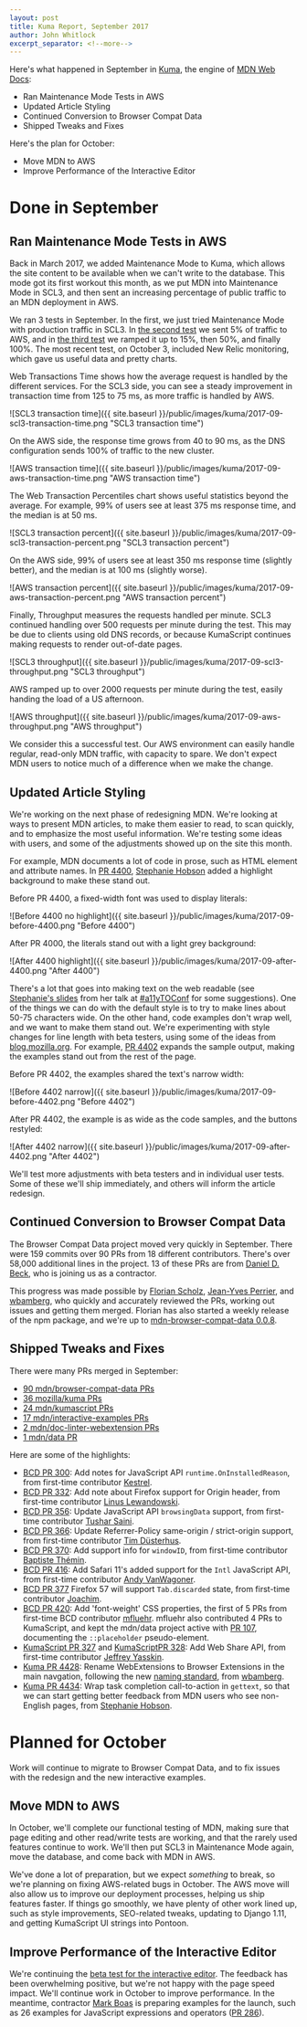 ```yaml
---
layout: post
title: Kuma Report, September 2017
author: John Whitlock
excerpt_separator: <!--more-->
---
```


Here's what happened in September in
[Kuma](https://github.com/mozilla/kuma),
the engine of
[MDN Web Docs](https://developer.mozilla.org):

- Ran Maintenance Mode Tests in AWS
- Updated Article Styling
- Continued Conversion to Browser Compat Data
- Shipped Tweaks and Fixes

Here's the plan for October:
- Move MDN to AWS
- Improve Performance of the Interactive Editor

<!--more-->

Done in September
===

Ran Maintenance Mode Tests in AWS
---
Back in March 2017, we added Maintenance Mode to Kuma, which allows the site
content to be available when we can't write to the database. This mode got
its first workout this month, as we put MDN into Maintenance Mode in SCL3,
and then sent an increasing percentage of public traffic to an MDN
deployment in AWS.

We ran 3 tests in September. In the first, we just tried Maintenance Mode with
production traffic in SCL3. In [the second
test](https://github.com/mozmeao/infra/issues/516) we sent 5% of traffic to
AWS, and in [the third test](https://github.com/mozmeao/infra/issues/518) we
ramped it up to 15%, then 50%, and finally 100%. The most recent test,
on October 3, included New Relic monitoring, which gave us useful data
and pretty charts.

Web Transactions Time shows how the average request is
handled by the different services.  For the SCL3 side, you can see a steady
improvement in transaction time from 125 to 75 ms, as more traffic is handled
by AWS.

![SCL3 transaction time]({{ site.baseurl }}/public/images/kuma/2017-09-scl3-transaction-time.png "SCL3 transaction time")

On the AWS side, the response time grows from 40 to 90 ms, as the DNS
configuration sends 100% of traffic to the new cluster.

![AWS transaction time]({{ site.baseurl }}/public/images/kuma/2017-09-aws-transaction-time.png "AWS transaction time")

The Web Transaction Percentiles chart shows useful statistics beyond the
average.  For example, 99% of users see at least 375 ms response time, and the
median is at 50 ms.

![SCL3 transaction percent]({{ site.baseurl }}/public/images/kuma/2017-09-scl3-transaction-percent.png "SCL3 transaction percent")

On the AWS side, 99% of users see at least 350 ms response time (slightly better), and the
median is at 100 ms (slightly worse).

![AWS transaction percent]({{ site.baseurl }}/public/images/kuma/2017-09-aws-transaction-percent.png "AWS transaction percent")

Finally, Throughput measures the requests handled per minute. SCL3
continued handling over 500 requests per minute during the test. This may be
due to clients using old DNS records, or because KumaScript continues making
requests to render out-of-date pages.

![SCL3 throughput]({{ site.baseurl }}/public/images/kuma/2017-09-scl3-throughput.png "SCL3 throughput")

AWS ramped up to over 2000 requests per minute during the test, easily handing
the load of a US afternoon.

![AWS throughput]({{ site.baseurl }}/public/images/kuma/2017-09-aws-throughput.png "AWS throughput")

We consider this a successful test. Our AWS environment can easily handle
regular, read-only MDN traffic, with capacity to spare. We don't expect
MDN users to notice much of a difference when we make the change.

Updated Article Styling
---
We're working on the next phase of redesigning MDN. We're looking at ways to
present MDN articles, to make them easier to read, to scan quickly, and to
emphasize the most useful information. We're testing some ideas with users, and
some of the adjustments showed up on the site this month.

For example, MDN documents a lot of code in prose, such as HTML element and
attribute names. In [PR 4400](https://github.com/mozilla/kuma/pull/4400),
[Stephanie Hobson](https://github.com/stephaniehobson) added a highlight
background to make these stand out.

Before PR 4400, a fixed-width font was used to display literals:

![Before 4400 no highlight]({{ site.baseurl }}/public/images/kuma/2017-09-before-4400.png "Before 4400")

After PR 4000, the literals stand out with a light grey background:

![After 4400 highlight]({{ site.baseurl }}/public/images/kuma/2017-09-after-4400.png "After 4400")

There's a lot that goes into making text on the web readable (see
[Stephanie's slides](https://www.slideshare.net/stephaniehobson/writing-for-every-reader)
from her talk at [#a11yTOConf](http://conf.a11yto.com) for some suggestions).
One of the things we can do with the default style is to try to make lines
about 50-75 characters wide. On the other hand, code examples don't wrap well,
and we want to make them stand out. We're experimenting with style changes
for line length with beta testers, using some of the ideas from
[blog.mozilla.org](https://blog.mozilla.org). For example,
[PR 4402](https://github.com/mozilla/kuma/pull/4402) expands the sample output,
making the examples stand out from the rest of the page.

Before PR 4402, the examples shared the text's narrow width:

![Before 4402 narrow]({{ site.baseurl }}/public/images/kuma/2017-09-before-4402.png "Before 4402")

After PR 4402, the example is as wide as the code samples, and the buttons restyled:

![After 4402 narrow]({{ site.baseurl }}/public/images/kuma/2017-09-after-4402.png "After 4402")

We'll test more adjustments with beta testers and in individual user tests.
Some of these we'll ship immediately, and others will inform the article
redesign.

Continued Conversion to Browser Compat Data
---
The Browser Compat Data project moved very quickly in September. There were 159
commits over 90 PRs from 18 different contributors. There's over 58,000
additional lines in the project. 13 of these PRs are from
[Daniel D. Beck](https://github.com/ddbeck), who is joining us as a contractor.

This progress was made possible by
[Florian Scholz](https://github.com/Elchi3),
[Jean-Yves Perrier](https://github.com/teoli2003), and
[wbamberg](https://github.com/wbamberg), who quickly and accurately reviewed
the PRs, working out issues and getting them merged. Florian has also started
a weekly release of the npm package, and we're up to
[mdn-browser-compat-data 0.0.8](https://www.npmjs.com/package/mdn-browser-compat-data).

Shipped Tweaks and Fixes
---
There were many PRs merged in September:

- [90 mdn/browser-compat-data PRs](https://github.com/mdn/browser-compat-data/pulls?page=1&q=is%3Apr+is%3Aclosed+merged%3A%222017-09-01..2017-10-01%22&utf8=✓)
- [36 mozilla/kuma PRs](https://github.com/mozilla/kuma/pulls?page=1&q=is%3Apr+is%3Aclosed+merged%3A%222017-09-01..2017-10-01%22&utf8=✓)
- [24 mdn/kumascript PRs](https://github.com/mozilla/kumascript/pulls?page=1&q=is%3Apr+is%3Aclosed+merged%3A%222017-09-01..2017-10-01%22&utf8=✓)
- [17 mdn/interactive-examples PRs](https://github.com/mdn/interactive-examples/pulls?page=1&q=is%3Apr+is%3Aclosed+merged%3A%222017-09-01..2017-10-01%22&utf8=✓)
- [2 mdn/doc-linter-webextension PRs](https://github.com/mdn/doc-linter-webextension/pulls?page=1&q=is%3Apr+is%3Aclosed+merged%3A%222017-09-01..2017-10-01%22&utf8=✓)
- [1 mdn/data PR](https://github.com/mdn/data/pulls?page=1&q=is%3Apr+is%3Aclosed+merged%3A%222017-09-01..2017-10-01%22&utf8=✓)

Here are some of the highlights:

- [BCD PR 300](https://github.com/mdn/browser-compat-data/pull/300):
  Add notes for JavaScript API ``runtime.OnInstalledReason``, from first-time contributor
  [Kestrel](https://github.com/nkestrel).
- [BCD PR 332](https://github.com/mdn/browser-compat-data/pull/332):
  Add note about Firefox support for Origin header, from first-time contributor
  [Linus Lewandowski](https://github.com/LEW21).
- [BCD PR 356](https://github.com/mdn/browser-compat-data/pull/356):
  Update JavaScript API ``browsingData`` support, from first-time contributor
  [Tushar Saini](https://github.com/shatur).
- [BCD PR 366](https://github.com/mdn/browser-compat-data/pull/366):
  Update Referrer-Policy same-origin / strict-origin support, from
  first-time contributor
  [Tim Düsterhus](https://github.com/TimWolla).
- [BCD PR 370](https://github.com/mdn/browser-compat-data/pull/370):
  Add support info for ``windowID``, from first-time contributor
  [Baptiste Thémin](https://github.com/Baptistou).
- [BCD PR 416](https://github.com/mdn/browser-compat-data/pull/416):
  Add Safari 11's added support for the ``Intl`` JavaScript API, from
  first-time contributor
  [Andy VanWagoner](https://github.com/thetalecrafter).
- [BCD PR 377](https://github.com/mdn/browser-compat-data/pull/377)
  Firefox 57 will support ``Tab.discarded`` state, from first-time contributor
  [Joachim](https://github.com/jmozmoz).
- [BCD PR 420](https://github.com/mdn/browser-compat-data/pull/420):
  Add 'font-weight' CSS properties, the first of 5 PRs from
  first-time BCD contributor [mfluehr](https://github.com/mfluehr).
  mfluehr also contributed 4 PRs to KumaScript, and kept the mdn/data project
  active with [PR 107](https://github.com/mdn/data/pull/107), documenting the
  ``::placeholder`` pseudo-element.
- [KumaScript PR 327](https://github.com/mozilla/kumascript/pull/327) and
  [KumaScriptPR 328](https://github.com/mozilla/kumascript/pull/328):
  Add Web Share API, from first-time contributor
  [Jeffrey Yasskin](https://github.com/jyasskin).
- [Kuma PR 4428](https://github.com/mozilla/kuma/pull/4428):
  Rename WebExtensions to Browser Extensions in the main navgation, following
  the new [naming standard](https://browserext.github.io/browserext/), from
  [wbamberg](https://github.com/wbamberg).
- [Kuma PR 4434](https://github.com/mozilla/kuma/pull/4343):
  Wrap task completion call-to-action in ``gettext``, so that we can start
  getting better feedback from MDN users who see non-English pages, from
  [Stephanie Hobson](https://github.com/stephaniehobson).

Planned for October
===
Work will continue to migrate to Browser Compat Data, and to fix issues with the
redesign and the new interactive examples.

Move MDN to AWS
---
In October, we'll complete our functional testing of MDN, making sure that
page editing and other read/write tests are working, and that the rarely used
features continue to work. We'll then put SCL3 in Maintenance Mode again,
move the database, and come back with MDN in AWS.

We've done a lot of preparation, but we expect *something* to break, so we're
planning on fixing AWS-related bugs in October. The AWS move will also allow
us to improve our deployment processes, helping us ship features faster.
If things go smoothly, we have plenty of other work lined up, such as style
improvements, SEO-related tweaks, updating to Django 1.11, and getting
KumaScript UI strings into Pontoon.

Improve Performance of the Interactive Editor
---
We're continuing the
[beta test for the interactive editor](https://discourse.mozilla.org/t/interactive-editors-in-beta/18548).
The feedback has been overwhelming positive, but we're not happy with the page
speed impact. We'll continue work in October to improve performance.
In the meantime, contractor [Mark Boas](https://github.com/maboa) is preparing
examples for the launch, such as 26 examples for JavaScript expressions and
operators ([PR 286](https://github.com/mdn/interactive-examples/pull/286)).
